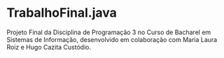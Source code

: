 # TrabalhoFinal.java

Projeto Final da Disciplina de Programação 3 no Curso de Bacharel em Sistemas de Informação, desenvolvido em colaboração com Maria Laura Roiz e Hugo Cazita Custódio.
